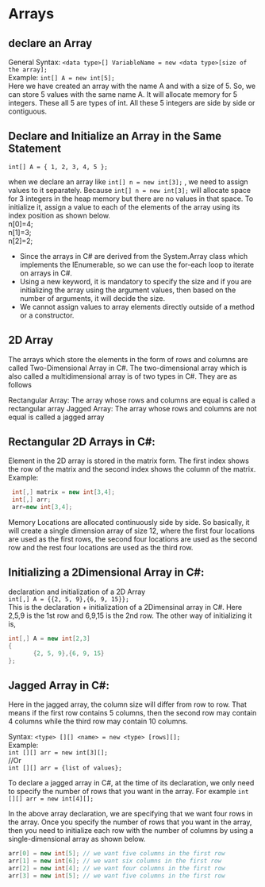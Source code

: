 # Arrays
## declare an Array
General Syntax: `<data type>[] VariableName = new <data type>[size of the array];`<br>
Example: `int[] A = new int[5];`<br>
Here we have created an array with the name A and with a size of 5. So, we can store 5 values with the same name A. It will allocate memory for 5 integers. These all 5 are types of int. All these 5 integers are side by side or contiguous.

## Declare and Initialize an Array in the Same Statement
`int[] A = { 1, 2, 3, 4, 5 };`<br>

 when we declare an array like `int[] n = new int[3];` , we need to assign values to it separately. Because `int[] n = new int[3];` will allocate space for 3 integers in the heap memory but there are no values in that space. To initialize it, assign a value to each of the elements of the array using its index position as shown below.<br>
 n[0]=4;<br>
 n[1]=3;<br>
 n[2]=2;<br>

 - Since the arrays in C# are derived from the System.Array class which implements the IEnumerable, so we can use the for-each loop to iterate on arrays in C#.
 -  Using a new keyword, it is mandatory to specify the size and if you are initializing the array using the argument values, then based on the number of arguments, it will decide the size.
 - We cannot assign values to array elements directly outside of a method or a constructor.

 ## 2D Array
 The arrays which store the elements in the form of rows and columns are called Two-Dimensional Array in C#. The two-dimensional array which is also called a multidimensional array is of two types in C#. They are as follows

Rectangular Array: The array whose rows and columns are equal is called a rectangular array
Jagged Array: The array whose rows and columns are not equal is called a jagged array

## Rectangular 2D Arrays in C#:
Element in the 2D array is stored in the matrix form. The first index shows the row of the matrix and the second index shows the column of the matrix.<br>
Example:
```cs
 int[,] matrix = new int[3,4];
 int[,] arr;
 arr=new int[3,4];
```
Memory Locations are allocated continuously side by side. So basically, it will create a single dimension array of size 12, where the first four locations are used as the first rows, the second four locations are used as the second row and the rest four locations are used as the third row.

## Initializing a 2Dimensional Array in C#:
declaration and initialization of a 2D Array<br>
`int[,] A = {{2, 5, 9},{6, 9, 15}};`<br>
This is the declaration + initialization of a 2Dimensinal array in C#. Here 2,5,9 is the 1st row and 6,9,15 is the 2nd row. The other way of initializing it is,<br>
```cs
int[,] A = new int[2,3]
{
       {2, 5, 9},{6, 9, 15}
};

```

## Jagged Array in C#:
Here in the jagged array, the column size will differ from row to row. That means if the first row contains 5 columns, then the second row may contain 4 columns while the third row may contain 10 columns. 

Syntax:  `<type> [][] <name> = new <type> [rows][];`<br>
Example:<br>
`int [][] arr = new int[3][];`<br>
//Or<br>
`int [][] arr = {list of values};`<br>

To declare a jagged array in C#, at the time of its declaration, we only need to specify the number of rows that you want in the array. For example
`int [][] arr = new int[4][];`

In the above array declaration, we are specifying that we want four rows in the array. Once you specify the number of rows that you want in the array, then you need to initialize each row with the number of columns by using a single-dimensional array as shown below.
```cs
arr[0] = new int[5]; // we want five columns in the first row
arr[1] = new int[6]; // we want six columns in the first row
arr[2] = new int[4]; // we want four columns in the first row
arr[3] = new int[5]; // we want five columns in the first row
```